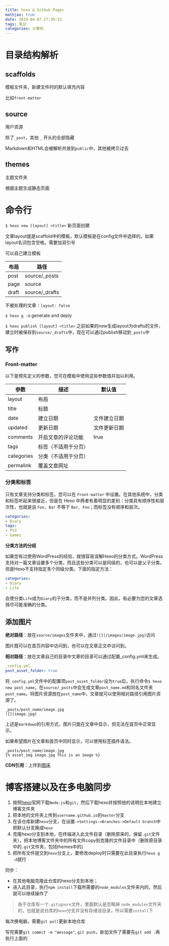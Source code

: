 ```yaml
---
title: hexo & GitHub Pages
mathjax: true
date: 2019-04-07 17:39:13
tags: 笔记
categories: 计算机
---
```

# 目录结构解析

## scaffolds
模板文件夹，新建文件时的默认填充内容

比如`front-matter`

## source
用户资源

除了`_post`，其他 `_` 开头的全部隐藏

Markdown和HTML会被解析并放到`public`中，其他被拷贝过去

## themes
主题文件夹

根据主题生成静态页面

# 命令行

`$ hexo new [layout] <title>` 新页面创建

文章layout就是scaffold中的模板，默认模板是在config文件中选择的。如果layout名词包含空格，需要加双引号

可以自己建立模板

| 布局  | 路径           |
| ----- | -------------- |
| post  | source/_posts  |
| page  | source         |
| draft | source/_drafts |

不被处理的文章：`layout: false`

`$ hexo g -d` generate and deply

`$ hexo publish [layout] <title>` 之前如果的new生成layout为drafts的文件，建立时被保存到`source/_drafts`中，现在可以通过publish移动到`_posts`中

## 写作
### Front-matter

以下是预先定义的参数，您可在模板中使用这些参数值并加以利用。

| 参数       | 描述                 | 默认值       |
| ---------- | -------------------- | ------------ |
| layout     | 布局                 |              |
| title      | 标题                 |              |
| date       | 建立日期             | 文件建立日期 |
| updated    | 更新日期             | 文件更新日期 |
| comments   | 开启文章的评论功能   | true         |
| tags       | 标签（不适用于分页） |              |
| categories | 分类（不适用于分页） |              |
| permalink  | 覆盖文章网址         |              |

### 分类和标签
只有文章支持分类和标签，您可以在 `Front-matter` 中设置。在其他系统中，分类和标签听起来很接近，但是在 Hexo 中两者有着明显的差别：分类具有顺序性和层次性，也就是说 `Foo, Bar` 不等于 `Bar, Foo`；而标签没有顺序和层次。
``` yaml
categories:
- Diary
tags:
- PS3
- Games
```
**分类方法的分歧**

如果您有过使用WordPress的经验，就很容易误解Hexo的分类方式。WordPress支持对一篇文章设置多个分类，而且这些分类可以是同级的，也可以是父子分类。但是Hexo不支持指定多个同级分类。下面的指定方法：
```yaml
categories:
- Diary
- Life
```
会使分类`Life`成为`Diary`的子分类，而不是并列分类。因此，有必要为您的文章选择尽可能准确的分类。



## 添加图片

**绝对路径**：放在`source/images`文件夹中，通过`![](/images/image.jpg)`访问

图片既可以在首页内容中访问到，也可以在文章正文中访问到。


**相对路径**：放在文章自己的目录中文章的目录可以通过配置_config.yml来生成。

```yaml
_config.yml
post_asset_folder: true
```

将`_config.yml`文件中的配置项`post_asset_folder`设为`true`后，执行命令`$ hexo new post_name`，在`source/_posts`中会生成文章`post_name.md`和同名文件夹`post_name`。将图片资源放在`post_name`中，文章就可以使用相对路径引用图片资源了。

```
_posts/post_name/image.jpg
![](image.jpg)
```
上述是`markdown`的引用方式，图片只能在文章中显示，但无法在首页中正常显示。

如果希望图片在文章和首页中同时显示，可以使用标签插件语法。
```
_posts/post_name/image.jpg
{% asset_img image.jpg This is an image %}
```

**CDN引用**：上传到[图床](https://share1223.com/free.html)



# 博客搭建以及在多电脑同步

1. 按照[hexo](https://hexo.io/zh-cn/)官网下载`Node.js`和`git`，然后下载hexo并按照他的说明在本地建立博客文件夹
2. 把本地的文件夹上传到`username.github.io`的`master`分支
3. 在该仓库新建`hexo`分支，在设置`->Settings->Branches->Default branch`中把默认分支换成`hexo`
4. 克隆hexo分支到本地，在终端进入此文件目录（删除原来的，保留`.git`文件夹），把本地博客文件夹中的所有文件copy到克隆的文件目录中（删除原目录中的`.git`文件夹，包括themes中的）
5. 把所有文件提交到`hexo`分支上，要修改deploy时只需要在此目录执行`hexo g -d`就行

同步：
* 在其他电脑克隆此仓库的hexo分支到本地；
* 进入此目录，执行`npm install`下载所需要的`node_modules`文件夹内的，然后就可以继续操作了

> 由于仓库有一个`.gitignore`文件，里面默认是忽略掉 `node_modules`文件夹的，也就是说仓库的`hexo`分支并没有存储该目录，所以需要`install`下

每次换电脑，需要`git pull`更新本地仓库

写完需要`git commit -m "message"`, `git push`，新加文件了需要先`git add .`再执行上面的
